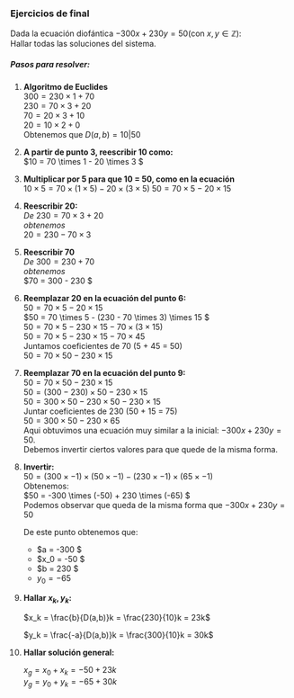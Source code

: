 <!-- ### 4.4. Ecuaciones diofánticas

<script src="https://polyfill.io/v3/polyfill.min.js?features=es6"></script>
<script id="MathJax-script" async src="https://cdn.jsdelivr.net/npm/mathjax@3/es5/tex-mml-chtml.js"></script>

1. Analizar para qué valores de $n \in \mathbb{Z}$las siguientes ecuaciones tienen solución en $\mathbb{Z} ^2$.
a. $15x+4y = n$
b. $15x−5y = n$
c. $12x+3y = 3n$$12x+3y = 3n$

2. Resolver las siguientes ecuaciones diofánticas:
    a. $525x+100y = 50$ 
    b. $66x+550y = −88$
    c. $−175x+12y = 20$
    d. $129x−27y = 21$
    e. $131x+27y = 18$-->

### Ejercicios de final
Dada la ecuación diofántica $-300x + 230y = 50$(con $x,y ∈ \mathbb{Z}$):  
    Hallar todas las soluciones del sistema.  
    <!-- b) Si es posible, hallar todos los pares $(x, y)$que son parte de la solución y cumplen que 3000 < x < 3101. -->

##### Pasos para resolver:
1. __Algoritmo de Euclides__  
    $300 = 230 \times 1 + 70$  
    $230 = 70 \times 3 + 20$  
    $70 = 20 \times 3 + 10$  
    $20 = 10 \times 2 + 0$  
Obtenemos que $D(a,b) = 10|50$

 
2. __A partir de punto 3, reescribir 10 como:__  
    $10 = 70 \times 1 - 20 \times 3 $

3. __Multiplicar por 5 para que 10 = 50, como en la ecuación__  
    $10 \times 5 = 70 \times (1 \times 5)- 20 \times (3 \times 5)$
    $50 = 70 \times 5 - 20 \times 15$


4. __Reescribir 20:__  
    _De_ $230 = 70 \times 3 + 20$  
    _obtenemos_  
    $20 = 230 - 70 \times 3$

5. __Reescribir 70__  
    _De_ $300 = 230 + 70$  
    _obtenemos_  
    $70 = 300 - 230 $

6. __Reemplazar 20 en la ecuación del punto 6:__  
    $50 = 70 \times 5 - 20 \times 15$  
    $50 = 70 \times 5 - (230 - 70 \times 3) \times 15 $  
    $50 = 70 \times 5 - 230 \times 15 - 70 \times (3\times 15)$  
    $50 = 70 \times 5 - 230 \times 15 - 70 \times 45$  
    Juntamos coeficientes de 70 (5 + 45 = 50)  
    $50 = 70 \times 50 - 230 \times 15$  


7. __Reemplazar 70 en la ecuación del punto 9:__  
    $50 = 70 \times 50 - 230 \times 15$  
    $50 = (300 - 230) \times 50 - 230 \times 15$  
    $50 = 300 \times 50 - 230 \times 50 - 230 \times 15$  
    Juntar coeficientes de 230 (50 + 15 = 75)  
    $50 = 300 \times 50 - 230 \times 65$  
    Aqui obtuvimos una ecuación muy similar a la inicial: $-300x + 230y = 50$.  
    Debemos invertir ciertos valores para que quede de la misma forma.

 
8. __Invertir:__  
    $50 = (300 \times -1) \times (50 \times -1) - (230 \times -1) \times (65 \times -1)$  
    Obtenemos:  
    $50 = -300 \times (-50) + 230 \times (-65) $  
    Podemos observar que queda de la misma forma que $-300x + 230y = 50$  

    De este punto obtenemos que:  
    - $a = -300 $  
    - $x_0 = -50 $  
    - $b = 230 $  
    - $y_0 = -65$  

9. __Hallar $x_k,y_k$:__  

    $x_k = \frac{b}{D(a,b)}k = \frac{230}{10}k = 23k$  
      
    $y_k = \frac{-a}{D(a,b)}k = \frac{300}{10}k = 30k$  


10. __Hallar solución general:__  

    $x_g = x_0 + x_k = -50 + 23k$  
    $y_g = y_0 + y_k = -65 + 30k$  
